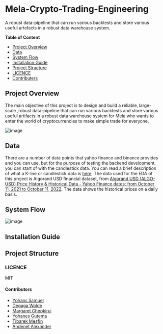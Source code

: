 # Mela-Crypto-Trading-Engineering
A robust data-pipeline that can run various backtests and store various useful artefacts in a robust data warehouse system.

**Table of Content**
* [Project Overview](#project-overview)
* [Data](#data)
* [System Flow](#system-flow)
* [Installation Guide](#installation-guide)
* [Project Structure](#project-structure)
* [LICENCE](#licence)
* [Contributers](#contributors)

## Project Overview
The main objective of this project is to design and build a reliable, large-scale ,robust data-pipeline that can run various backtests and store various useful artifacts in a robust data warehouse system for Mela who wants to enter the world of cryptocurrencies to make simple trade for everyone.

![image](https://user-images.githubusercontent.com/59474650/195403132-3a79d749-1fc8-4e19-9ff2-469a27b7b75c.png)

## Data

There are a number of data points that yahoo finance and binance provides and you can use, but for the purpose of testing the backend development, you can start of with the candlestick data.
You can read a brief description of what a K-line or candlestick data is [here](https://www.investopedia.com/terms/c/candlestick.asp).
The data used for the EDA of this project is Algorand USD financial dataset, from [Algorand USD (ALGO-USD) Price History & Historical Data - Yahoo Finance dates; from October 11, 2021 to October 11, 2022](https://finance.yahoo.com/quote/ALGO-USD/history?p=ALGO-USD). The data shows the historical prices on a daily basis.
## System Flow

![image](https://user-images.githubusercontent.com/59474650/195408248-8f696112-b8cd-4d61-9efb-5abfc75f3dfb.png)

## Installation Guide

## Project Structure

### LICENCE
 MIT
#### Contributors
* [Yohans Samuel](https://github.com/YohansSamuel)
* [Degaga Wolde](https://github.com/degagawolde)
* [Margaret Chepkirui](https://github.com/MegCheppy) 
* [Yohanes Gutema](https://github.com/Yohanes-GR)
* [Tibarek Mesfin](https://github.com/tibarekb)
* [Andenet Alexander](https://github.com/andyalex234)

